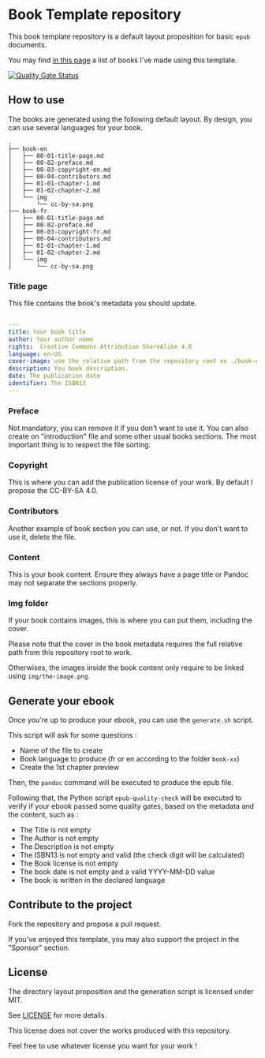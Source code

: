 # Book Template repository

This book template repository is a default layout proposition for basic `epub` documents.

You may find [in this page](https://zedas.fr/activities/books/) a list of books I've made using this template.

[![Quality Gate Status](https://sonarcloud.io/api/project_badges/measure?project=Wivik_book-template&metric=alert_status)](https://sonarcloud.io/summary/new_code?id=Wivik_book-template)

## How to use

The books are generated using the following default layout. By design, you can use several languages for your book.

```
.
├── book-en
│   ├── 00-01-title-page.md
│   ├── 00-02-preface.md
│   ├── 00-03-copyright-en.md
│   ├── 00-04-contributors.md
│   ├── 01-01-chapter-1.md
│   ├── 01-02-chapter-2.md
│   └── img
│       └── cc-by-sa.png
├── book-fr
│   ├── 00-01-title-page.md
│   ├── 00-02-preface.md
│   ├── 00-03-copyright-fr.md
│   ├── 00-04-contributors.md
│   ├── 01-01-chapter-1.md
│   ├── 01-02-chapter-2.md
│   └── img
│       └── cc-by-sa.png
```

### Title page

This file contains the book's metadata you should update.

```yaml

---
title: Your book title
author: Your author name
rights:  Creative Commons Attribution ShareAlike 4.0
language: en-US
cover-image: use the relative path from the repository root ex ./book-en/img/cover.jpg
description: You book description.
date: The publication date
identifier: The ISBN13
---

```

### Preface

Not mandatory, you can remove it if you don't want to use it. You can also create on "introduction" file and some other usual books sections. The most important thing is to respect the file sorting.

### Copyright

This is where you can add the publication license of your work. By default I propose the CC-BY-SA 4.0.

### Contributors

Another example of book section you can use, or not. If you don't want to use it, delete the file.

### Content

This is your book content. Ensure they always have a page title or Pandoc may not separate the sections properly.

### Img folder

If your book contains images, this is where you can put them, including the cover.

Please note that the cover in the book metadata requires the full relative path from this repository root to work.

Otherwises, the images inside the book content only require to be linked using `img/the-image.png`.

## Generate your ebook

Once you're up to produce your ebook, you can use the `generate.sh` script.

This script will ask for some questions :

- Name of the file to create
- Book language to produce (fr or en according to the folder `book-xx`)
- Create the 1st chapter preview

Then, the `pandoc` command will be executed to produce the epub file.

Following that, the Python script `epub-quality-check` will be executed to verify if your ebook passed some quality gates, based on the metadata and the content, such as :

- The Title is not empty
- The Author is not empty
- The Description is not empty
- The ISBN13 is not empty and valid (the check digit will be calculated)
- The Book license is not empty
- The book date is not empty and a valid YYYY-MM-DD value
- The book is written in the declared language

## Contribute to the project

Fork the repository and propose a pull request.

If you've enjoyed this template, you may also support the project in the "Sponsor" section.

## License

The directory layout proposition and the generation script is licensed under MIT.

See [LICENSE](LICENSE.md) for more details.

This license does not cover the works produced with this repository.

Feel free to use whatever license you want for your work !

